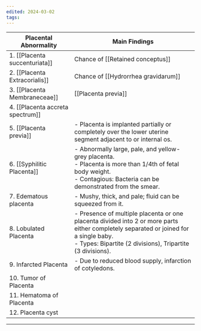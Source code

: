 ```yaml
---
edited: 2024-03-02
tags:
---
```

| **Placental Abnormality**        | **Main Findings**                                                                                                                                                                                    |
| -------------------------------- | ---------------------------------------------------------------------------------------------------------------------------------------------------------------------------------------------------- |
| 1. [[Placenta succenturiata]]    | Chance of [[Retained conceptus]]                                                                                                                                                                     |
| 2. [[Placenta Extracorialis]]    | Chance of [[Hydrorrhea gravidarum]]                                                                                                                                                                  |
| 3. [[Placenta Membraneceae]]     | [[Placenta previa]]                                                                                                                                                                                  |
| 4. [[Placenta accreta spectrum]] |                                                                                                                                                                                                      |
| 5. [[Placenta previa]]           | - Placenta is implanted partially or completely over the lower uterine segment adjacent to or internal os.                                                                                           |
| 6. [[Syphilitic Placenta]]       | - Abnormally large, pale, and yellow-grey placenta.<br>- Placenta is more than 1/4th of fetal body weight.<br>- Contagious: Bacteria can be demonstrated from the smear.                             |
| 7. Edematous placenta            | - Mushy, thick, and pale; fluid can be squeezed from it.                                                                                                                                             |
| 8. Lobulated Placenta            | - Presence of multiple placenta or one placenta divided into 2 or more parts either completely separated or joined for a single baby.<br>- Types: Bipartite (2 divisions), Tripartite (3 divisions). |
| 9. Infarcted Placenta            | - Due to reduced blood supply, infarction of cotyledons.                                                                                                                                             |
| 10. Tumor of Placenta            |                                                                                                                                                                                                      |
| 11. Hematoma of Placenta         |                                                                                                                                                                                                      |
| 12. Placenta cyst                |                                                                                                                                                                                                      |

---
